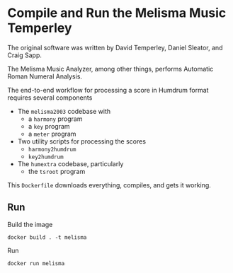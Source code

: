 # Compile and Run the Melisma Music Temperley

The original software was written by David Temperley, Daniel Sleator, and Craig Sapp.

The Melisma Music Analyzer, among other things, performs Automatic Roman Numeral Analysis.

The end-to-end workflow for processing a score in Humdrum format requires several components
- The `melisma2003` codebase with
    - a `harmony` program
    - a `key` program
    - a `meter` program
- Two utility scripts for processing the scores
    - `harmony2humdrum`
    - `key2humdrum`
- The `humextra` codebase, particularly
    - the `tsroot` program

This `Dockerfile` downloads everything, compiles, and gets it working.

## Run

Build the image

```
docker build . -t melisma
```

Run

```
docker run melisma
```
